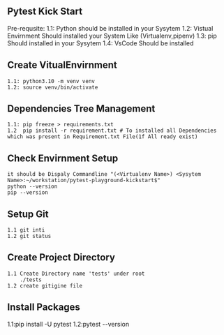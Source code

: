 ## Pytest Kick Start

Pre-requsite:
1.1: Python should be installed in your Sysytem
1.2: Vistual Envirnment Should installed your System Like (Virtualenv,pipenv)
1.3: pip Should installed in your Sysytem
1.4: VsCode Should be installed

## Create VitualEnvirnment

    1.1: python3.10 -m venv venv
    1.2: source venv/bin/activate

## Dependencies Tree Management

    1.1: pip freeze > requirements.txt
    1.2  pip install -r requirement.txt # To installed all Dependencies which was present in Requirement.txt File(1f All ready exist)

## Check Envirnment Setup

    it should be Dispaly Commandline "(<Virtualenv Name>) <Sysytem Name>:~/workstation/pytest-playground-kickstart$"
    python --version
    pip --version

## Setup Git

    1.1 git inti
    1.2 git status

## Create Project Directory

    1.1 Create Directory name 'tests' under root
        ./tests
    1.2 create gitigine file

## Install Packages

1.1:pip install -U pytest
1.2:pytest --version
